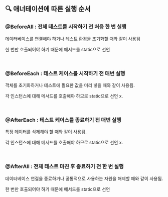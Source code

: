 ## 🔍 애너테이션에 따른 실행 순서

### @BeforeAll : 전체 테스트를 시작하기 전 처음 한 번 실행

데이터베이스를 연결해야 하거나 테스트 환경을 초기화할 때와 같이 사용됨

한 번만 호출되어야 하기 때문에 메서드를 static으로 선언

<br>

### @BeforeEach : 테스트 케이스를 시작하기 전 매번 실행

객체를 초기화하거나 테스트에 필요한 값을 미리 넣을 때와 같이 사용됨.

각 인스턴스에 대해 메서드를 호출해야 하므로 static으로 선언 x.

<br>

### @AfterEach : 테스트 케이스를 종료하기 전 매번 실행

특정 데이터를 삭제해야 할 때와 같이 사용됨.

각 인스턴스에 대해 메서드를 호출해야 하므로 static으로 선언 x.

<br>

### @AfterAll : 전체 테스트 마친 후 종료하기 전 한 번 실행

데이터베이스 연결을 종료하거나 공통적으로 사용하는 자원을 해제할 때와 같이 사용됨.

한 번만 호출되어야 하기 때문에 메서드를 static으로 선언
